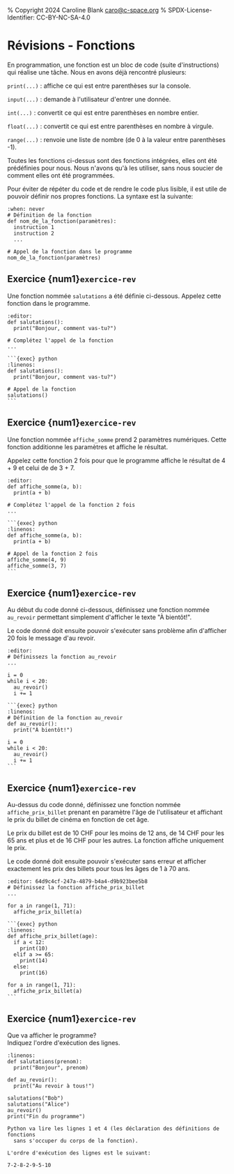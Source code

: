 % Copyright 2024 Caroline Blank <caro@c-space.org>
% SPDX-License-Identifier: CC-BY-NC-SA-4.0

# Révisions - Fonctions


En programmation, une fonction est un bloc de code (suite d'instructions) qui
réalise une tâche. Nous en avons déjà rencontré plusieurs:

`print(...)`
: affiche ce qui est entre parenthèses sur la console.

`input(...)`
: demande à l'utilisateur d'entrer une donnée.

`int(...)`
: convertit ce qui est entre parenthèses en nombre entier.

`float(...)`
: convertit ce qui est entre parenthèses en nombre à virgule.

`range(...)`
: renvoie une liste de nombre (de 0 à la valeur entre parenthèses -1).

Toutes les fonctions ci-dessus sont des fonctions intégrées, elles ont été
prédéfinies pour nous. Nous n'avons qu'à les utiliser, sans nous soucier de
comment elles ont été programmées.

Pour éviter de répéter du code et de rendre le code plus lisible, il est utile
de pouvoir définir nos propres fonctions. La syntaxe est la suivante:

```{exec} python
:when: never
# Définition de la fonction
def nom_de_la_fonction(paramètres):
  instruction 1
  instruction 2
  ...

# Appel de la fonction dans le programme
nom_de_la_fonction(paramètres)
```

## Exercice {num1}`exercice-rev`

Une fonction nommée `salutations` a été définie ci-dessous. Appelez cette
fonction dans le programme.

```{exec} python
:editor:
def salutations():
  print("Bonjour, comment vas-tu?")

# Complétez l'appel de la fonction
...
```

````{solution}
```{exec} python
:linenos:
def salutations():
  print("Bonjour, comment vas-tu?")

# Appel de la fonction
salutations()
```
````

## Exercice {num1}`exercice-rev`

Une fonction nommée `affiche_somme` prend 2 paramètres numériques. Cette
fonction additionne les paramètres et affiche le résultat.

Appelez cette fonction 2 fois pour que le programme affiche le résultat de
4 + 9 et celui de de 3 + 7.

```{exec} python
:editor:
def affiche_somme(a, b):
  print(a + b)

# Complétez l'appel de la fonction 2 fois
...
```

````{solution}
```{exec} python
:linenos:
def affiche_somme(a, b):
  print(a + b)

# Appel de la fonction 2 fois
affiche_somme(4, 9)
affiche_somme(3, 7)
```
````

## Exercice {num1}`exercice-rev`

Au début du code donné ci-dessous, définissez une fonction nommée `au_revoir`
permettant simplement d'afficher le texte "À bientôt!".

Le code donné doit ensuite pouvoir s'exécuter sans problème afin d'afficher
20 fois le message d'au revoir.

```{exec} python
:editor:
# Définissezs la fonction au_revoir
...

i = 0
while i < 20:
  au_revoir()
  i += 1
```

````{solution}
```{exec} python
:linenos:
# Définition de la fonction au_revoir
def au_revoir():
  print("À bientôt!")

i = 0
while i < 20:
  au_revoir()
  i += 1
```
````

## Exercice {num1}`exercice-rev`

Au-dessus du code donné, définissez une fonction nommée `affiche_prix_billet`
prenant en paramètre l'âge de l'utilisateur et affichant le prix du billet de
cinéma en fonction de cet âge.

Le prix du billet est de 10 CHF pour les moins de 12 ans, de 14 CHF pour les
65 ans et plus et de 16 CHF pour les autres. La fonction affiche uniquement le
prix.

Le code donné doit ensuite pouvoir s'exécuter sans erreur et afficher exactement
les prix des billets pour tous les âges de 1 à 70 ans.

```{exec} python
:editor: 64d9c4cf-247a-4879-b4a4-d9b923bee5b8
# Définissez la fonction affiche_prix_billet
...

for a in range(1, 71):
  affiche_prix_billet(a)
```

````{solution}
```{exec} python
:linenos:
def affiche_prix_billet(age):
  if a < 12:
    print(10)
  elif a >= 65:
    print(14)
  else:
    print(16)

for a in range(1, 71):
  affiche_prix_billet(a)
```
````

## Exercice {num1}`exercice-rev`

Que va afficher le programme?\
Indiquez l'ordre d'exécution des lignes.

```{exec} python
:linenos:
def salutations(prenom):
  print("Bonjour", prenom)

def au_revoir():
  print("Au revoir à tous!")

salutations("Bob")
salutations("Alice")
au_revoir()
print("Fin du programme")
```

```{solution}
Python va lire les lignes 1 et 4 (les déclaration des définitions de fonctions
  sans s'occuper du corps de la fonction).

L'ordre d'exécution des lignes est le suivant:

7-2-8-2-9-5-10
```
